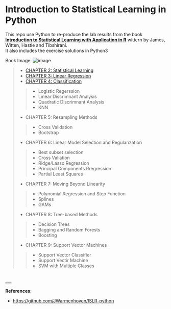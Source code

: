 # Introduction to Statistical Learning in Python

This repo use Python to re-produce the lab results from the book [**Introduction to Statistical Learning with Application in R**](https://www-bcf.usc.edu/~gareth/ISL/) wittern by James, Witten, Hastie and Tibshirani. <br>It also includes the exercise solutions in Python3

Book Image: ![image](https://github.com/junyanyao/ISLR_Python/blob/master/Dataset/image.png)

>* [CHAPTER 2: Statistical Learning](https://github.com/junyanyao/ISLR_Python/blob/master/Ch2%20Statistical%20Learning%20Lab.ipynb)
>* [CHAPTER 3: Linear Regression](https://github.com/junyanyao/ISLR_Python/blob/master/Ch3%20Linear%20Regression.ipynb)
>* [CHAPTER 4: Classification](https://github.com/junyanyao/ISLR_Python/blob/master/Ch4%20Classification.ipynb)
>>* Logistic Regerssion
>>* Linear Discrimnant Analysis
>>* Quadratic Discrimnant Analysis
>>* KNN
>* CHAPTER 5: Resampling Methods
>>* Cross Validation
>>* Bootstrap
>* CHAPTER 6: Linear Model Selection and Regularization
>>* Best subset selection
>>* Cross Valiation
>>* Ridge/Lasso Regression
>>* Principal Components Rregression
>>* Partial Least Squares
>* CHAPTER 7: Moving Beyond Linearity
>>* Polynomial Regression and Step Function
>>* Splines
>>* GAMs
>* CHAPTER 8: Tree-based Methods
>>* Decision Trees
>>* Bagging and Random Forests
>>* Boosting
>* CHAPTER 9: Support Vector Machines
>>* Support Vector Classifier
>>* Support Vectir Machine
>>* SVM with Multiple Classes




<br>
___

**References:**
* https://github.com/JWarmenhoven/ISLR-python
